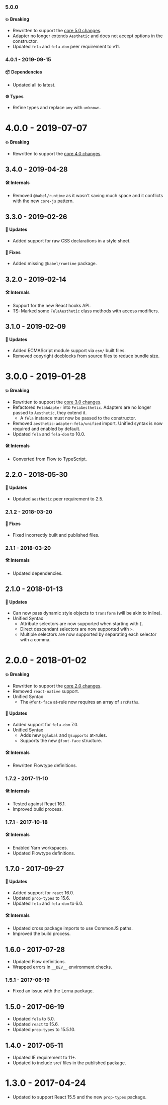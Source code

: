 ### 5.0.0

#### 💥 Breaking

- Rewritten to support the
  [core 5.0 changes](https://github.com/milesj/aesthetic/blob/master/packages/aesthetic/CHANGELOG.md).
- Adapter no longer extends `Aesthetic` and does not accept options in the constructor.
- Updated `fela` and `fela-dom` peer requirement to v11.

### 4.0.1 - 2019-09-15

#### 📦 Dependencies

- Updated all to latest.

#### ⚙️ Types

- Refine types and replace `any` with `unknown`.

# 4.0.0 - 2019-07-07

#### 💥 Breaking

- Rewritten to support the
  [core 4.0 changes](https://github.com/milesj/aesthetic/blob/master/packages/aesthetic/CHANGELOG.md).

## 3.4.0 - 2019-04-28

#### 🛠 Internals

- Removed `@babel/runtime` as it wasn't saving much space and it conflicts with the new `core-js`
  pattern.

## 3.3.0 - 2019-02-26

#### 🚀 Updates

- Added support for raw CSS declarations in a style sheet.

#### 🐞 Fixes

- Added missing `@babel/runtime` package.

## 3.2.0 - 2019-02-14

#### 🛠 Internals

- Support for the new React hooks API.
- TS: Marked some `FelaAesthetic` class methods with access modifiers.

## 3.1.0 - 2019-02-09

#### 🚀 Updates

- Added ECMAScript module support via `esm/` built files.
- Removed copyright docblocks from source files to reduce bundle size.

# 3.0.0 - 2019-01-28

#### 💥 Breaking

- Rewritten to support the
  [core 3.0 changes](https://github.com/milesj/aesthetic/blob/master/packages/aesthetic/CHANGELOG.md).
- Refactored `FelaAdapter` into `FelaAesthetic`. Adapters are no longer passed to `Aesthetic`, they
  extend it.
  - A `fela` instance must now be passed to the constructor.
- Removed `aesthetic-adapter-fela/unified` import. Unified syntax is now required and enabled by
  default.
- Updated `fela` and `fela-dom` to 10.0.

#### 🛠 Internals

- Converted from Flow to TypeScript.

## 2.2.0 - 2018-05-30

#### 🚀 Updates

- Updated `aesthetic` peer requirement to 2.5.

### 2.1.2 - 2018-03-20

#### 🐞 Fixes

- Fixed incorrectly built and published files.

### 2.1.1 - 2018-03-20

#### 🛠 Internals

- Updated dependencies.

## 2.1.0 - 2018-01-13

#### 🚀 Updates

- Can now pass dynamic style objects to `transform` (will be akin to inline).
- Unified Syntax
  - Attribute selectors are now supported when starting with `[`.
  - Direct descendant selectors are now supported with `>`.
  - Multiple selectors are now supported by separating each selector with a comma.

# 2.0.0 - 2018-01-02

#### 💥 Breaking

- Rewritten to support the
  [core 2.0 changes](https://github.com/milesj/aesthetic/blob/master/packages/aesthetic/CHANGELOG.md).
- Removed `react-native` support.
- Unified Syntax
  - The `@font-face` at-rule now requires an array of `srcPaths`.

#### 🚀 Updates

- Added support for `fela-dom` 7.0.
- Unified Syntax
  - Adds new `@global` and `@supports` at-rules.
  - Supports the new `@font-face` structure.

#### 🛠 Internals

- Rewritten Flowtype definitions.

### 1.7.2 - 2017-11-10

#### 🛠 Internals

- Tested against React 16.1.
- Improved build process.

### 1.7.1 - 2017-10-18

#### 🛠 Internals

- Enabled Yarn workspaces.
- Updated Flowtype definitions.

## 1.7.0 - 2017-09-27

#### 🚀 Updates

- Added support for `react` 16.0.
- Updated `prop-types` to 15.6.
- Updated `fela` and `fela-dom` to 6.0.

#### 🛠 Internals

- Updated cross package imports to use CommonJS paths.
- Improved the build process.

## 1.6.0 - 2017-07-28

- Updated Flow definitions.
- Wrapped errors in `__DEV__` environment checks.

### 1.5.1 - 2017-06-19

- Fixed an issue with the Lerna package.

## 1.5.0 - 2017-06-19

- Updated `fela` to 5.0.
- Updated `react` to 15.6.
- Updated `prop-types` to 15.5.10.

## 1.4.0 - 2017-05-11

- Updated IE requirement to 11+.
- Updated to include src/ files in the published package.

# 1.3.0 - 2017-04-24

- Updated to support React 15.5 and the new `prop-types` package.
